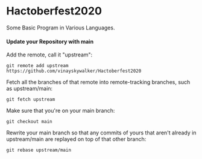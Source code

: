# Hactoberfest2020
Some Basic Program in Various Languages.


#### Update your Repository with main

Add the remote, call it "upstream":

``` git remote add upstream https://github.com/vinayskywalker/Hactoberfest2020  ```

 Fetch all the branches of that remote into remote-tracking branches,
 such as upstream/main:

``` git fetch upstream ```

Make sure that you're on your main branch:

``` git checkout main ```

Rewrite your main branch so that any commits of yours that
aren't already in upstream/main are replayed on top of that
other branch:

``` git rebase upstream/main ```


